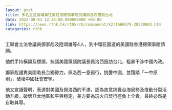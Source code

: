 ```yaml
---
layout: post
title: 多名立法會議員往美駐港總領事館抗議佩洛西竄訪台北
date: 2022-08-03 12:36:08.000000000 +08:00
link: https://news.rthk.hk/rthk/ch/component/k2/1660679-20220803.htm
categories: rthk
---
```


工聯會立法會議員鄧家彪及陸頌雄等4人，到中環花園道的美國駐香港總領事館請願。

他們手持橫額及標語，抗議美國眾議院議長佩洛西竄訪台北，粗暴干涉中國內政。

鄧家彪譴責美國助長台獨勢力，佩洛西一意孤行，挑釁中國，並踐踏「一中原則」，破壞中國社會安寧。

他又宣讀聲明，表達對美國及佩洛西的不滿，認為故意挑釁台海局勢及推動分裂活動升級，破壞亞太地區和平與穩定，美方要為玩火自焚行徑負上全責，最終必然是自取其辱。

